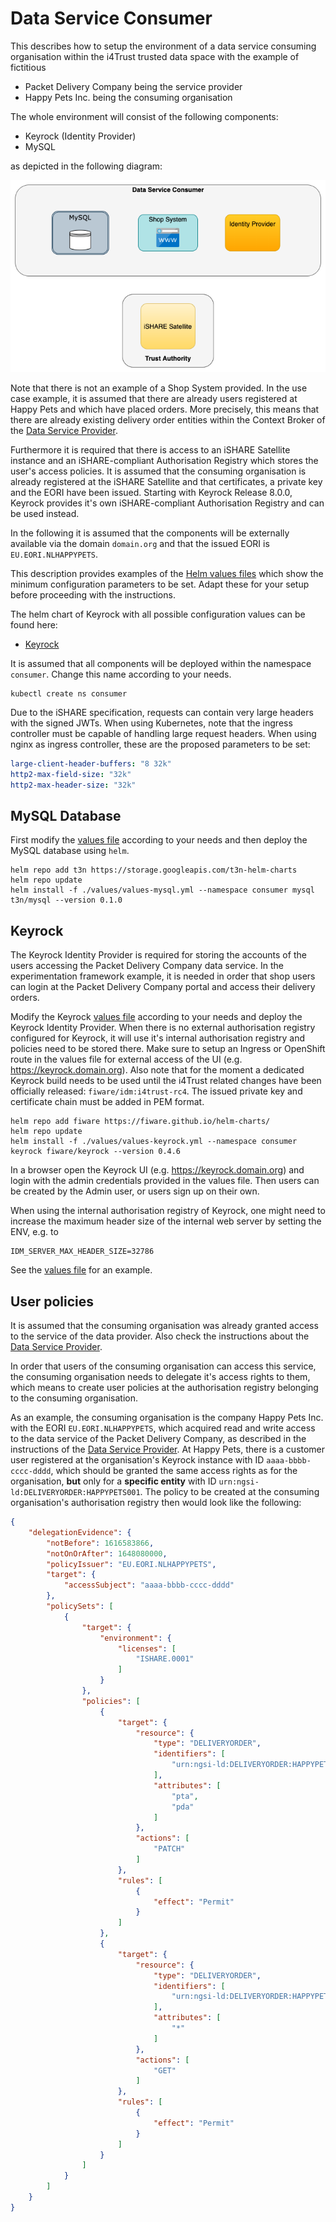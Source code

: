 # Data Service Consumer

This describes how to setup the environment of a data service consuming organisation within the i4Trust trusted data space with the 
example of fictitious 
* Packet Delivery Company being the service provider
* Happy Pets Inc. being the consuming organisation

The whole environment will consist of the following components:
* Keyrock (Identity Provider)
* MySQL

as depicted in the following diagram:

![Components](./img/components.png "Components")

Note that there is not an example of a Shop System provided. In the use case example, it is assumed that there are already 
users registered at Happy Pets and which have placed orders. More precisely, this means that there are already 
existing delivery order entities within the Context Broker of 
the [Data Service Provider](../Data-Service-Provider).

Furthermore it is required that there is access to an iSHARE Satellite instance and an iSHARE-compliant Authorisation 
Registry which stores the user's access policies. It is assumed that the consuming organisation is already registered at the 
iSHARE Satellite and that 
certificates, a private key and the EORI have been issued. Starting with Keyrock Release 8.0.0, Keyrock provides it's own 
iSHARE-compliant Authorisation Registry and can be used instead.

In the following it is assumed that the components will be externally available via the domain `domain.org` and that the 
issued EORI is `EU.EORI.NLHAPPYPETS`. 

This description provides examples of the [Helm values files](./values) which show the minimum configuration 
parameters to be set. Adapt these for your setup before proceeding with the instructions.

The helm chart of Keyrock with all possible configuration values can be found here:
* [Keyrock](https://github.com/FIWARE/helm-charts/tree/main/charts/keyrock)

It is assumed that all components will be deployed within the namespace `consumer`. Change this name according to your 
needs.
```shell
kubectl create ns consumer
```

Due to the iSHARE specification, requests can contain very large headers with the signed JWTs. 
When using Kubernetes, note that the ingress controller must be capable of handling large request headers. When using 
nginx as ingress controller, these are the proposed parameters to be set:
```yaml
large-client-header-buffers: "8 32k"
http2-max-field-size: "32k"
http2-max-header-size: "32k"
```

## MySQL Database

First modify the [values file](./values/values-mysql.yml) according to your needs and then deploy the MySQL database using `helm`. 
```shell
helm repo add t3n https://storage.googleapis.com/t3n-helm-charts
helm repo update
helm install -f ./values/values-mysql.yml --namespace consumer mysql t3n/mysql --version 0.1.0
```



## Keyrock

The Keyrock Identity Provider is required for storing the accounts of the users accessing the Packet Delivery Company 
data service. In the experimentation framework example, it is needed in order that shop users can login at the Packet Delivery 
Company portal and access their delivery orders.

Modify the Keyrock [values file](./values/values-keyrock.yml) according to your needs and deploy the Keyrock Identity Provider. 
When there is no external authorisation registry configured for Keyrock, it will use it's internal authorisation registry and 
policies need to be stored there.
Make sure to setup an Ingress or OpenShift route in the values file for external 
access of the UI (e.g. https://keyrock.domain.org). Also note that for the moment a dedicated Keyrock build needs to be used until 
the i4Trust related changes have been officially released: `fiware/idm:i4trust-rc4`. The issued private key and certificate 
chain must be added in PEM format. 
```shell
helm repo add fiware https://fiware.github.io/helm-charts/
helm repo update
helm install -f ./values/values-keyrock.yml --namespace consumer keyrock fiware/keyrock --version 0.4.6
```

In a browser open the Keyrock UI (e.g. https://keyrock.domain.org) and login with the admin credentials provided in 
the values file. Then users can be created by the Admin user, or users sign up on their own.

When using the internal authorisation registry of Keyrock, one might need to increase the maximum header size of the 
internal web server by setting the ENV, e.g. to
```shell
IDM_SERVER_MAX_HEADER_SIZE=32786
```
See the [values file](./values/values-keyrock.yml) for an example.



## User policies

It is assumed that the consuming organisation was already granted access to the service of the data provider. 
Also check the instructions about the [Data Service Provider](../Data-Service-Provider). 

In order that users of the consuming organisation can access this service, the consuming organisation needs to delegate 
it's access rights to them, which means to create user policies at the authorisation registry belonging 
to the consuming organisation. 

As an example, the consuming organisation is the company Happy Pets Inc. with the 
EORI `EU.EORI.NLHAPPYPETS`, which acquired read and write access to the data service 
of the Packet Delivery Company, as described in the instructions of the 
[Data Service Provider](../Data-Service-Provider). At Happy Pets, there is a customer user registered at the 
organisation's Keyrock instance with ID `aaaa-bbbb-cccc-dddd`, which should be granted the same access rights as for the organisation, 
**but** only for a **specific entity** with ID `urn:ngsi-ld:DELIVERYORDER:HAPPYPETS001`. The policy to be created at the 
consuming organisation's authorisation registry then would look like the following:
```json
{
	"delegationEvidence": {
		"notBefore": 1616583866,
		"notOnOrAfter": 1648080000,
		"policyIssuer": "EU.EORI.NLHAPPYPETS",
		"target": {
			"accessSubject": "aaaa-bbbb-cccc-dddd"
		},
		"policySets": [
			{
				"target": {
					"environment": {
						"licenses": [
							"ISHARE.0001"
						]
					}
				},
				"policies": [
					{
						"target": {
							"resource": {
								"type": "DELIVERYORDER",
								"identifiers": [
									"urn:ngsi-ld:DELIVERYORDER:HAPPYPETS001"
								],
								"attributes": [
									"pta",
									"pda"
								]
							},
							"actions": [
								"PATCH"
							]
						},
						"rules": [
							{
								"effect": "Permit"
							}
						]
					},
					{
						"target": {
							"resource": {
								"type": "DELIVERYORDER",
								"identifiers": [
									"urn:ngsi-ld:DELIVERYORDER:HAPPYPETS001"
								],
								"attributes": [
									"*"
								]
							},
							"actions": [
								"GET"
							]
						},
						"rules": [
							{
								"effect": "Permit"
							}
						]
					}
				]
			}
		]
	}
}
```
